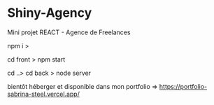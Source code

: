 # Shiny-Agency


Mini projet REACT - Agence de Freelances

npm i >

cd front > npm start

cd ..> cd back > node server

bientôt héberger et disponible dans mon portfolio => https://portfolio-sabrina-steel.vercel.app/
